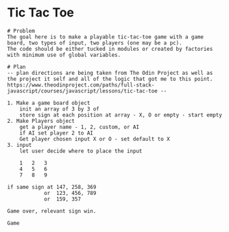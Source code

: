# Tic Tac Toe

    # Problem
    The goal here is to make a playable tic-tac-toe game with a game board, two types of input, two players (one may be a pc).
    The code should be either tucked in modules or created by factories with minimum use of global variables.

    # Plan
    -- plan directions are being taken from The Odin Project as well as the project it self and all of the logic that got me to this point. https://www.theodinproject.com/paths/full-stack-javascript/courses/javascript/lessons/tic-tac-toe --

    1. Make a game board object
        init an array of 3 by 3 of
        store sign at each position at array - X, O or empty - start empty
    2. Make Players object
        get a player name - 1, 2, custom, or AI
        if AI set player 2 to AI
        Get player chosen input X or O - set default to X
    3. input
        let user decide where to place the input

        1   2   3
        4   5   6
        7   8   9

    if same sign at 147, 258, 369
                or  123, 456, 789
                or  159, 357

    Game over, relevant sign win.

    Game

